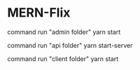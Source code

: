 # MERN-Flix

command run "admin folder"
  yarn start
  
command run "api folder"
  yarn start-server
  
command run "client folder"
  yarn start
